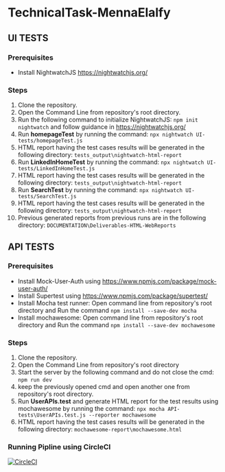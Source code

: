 # TechnicalTask-MennaElalfy
## UI TESTS
### Prerequisites
- Install NightwatchJS https://nightwatchjs.org/ 
### Steps
1. Clone the repository.  
2. Open the Command Line from repository's root directory. 
3. Run the following command to initialize NightwatchJS: `npm init nightwatch` and follow guidance in https://nightwatchjs.org/ 
5. Run **homepageTest** by running the command: `npx nightwatch UI-tests/homepageTest.js`  
6. HTML report having the test cases results will be generated in the following directory: `tests_output\nightwatch-html-report`  
7. Run **LinkedInHomeTest** by running the command: `npx nightwatch UI-tests/LinkedInHomeTest.js`  
8. HTML report having the test cases results will be generated in the following directory: `tests_output\nightwatch-html-report`  
9. Run **SearchTest** by running the command: `npx nightwatch UI-tests/SearchTest.js`  
10. HTML report having the test cases results will be generated in the following directory: `tests_output\nightwatch-html-report`  
11. Previous generated reports from previous runs are in the following directory: `DOCUMENTATION\Deliverables-HTML-WebReports`  

## API TESTS
### Prerequisites
- Install Mock-User-Auth using https://www.npmjs.com/package/mock-user-auth/
- Install Supertest using https://www.npmjs.com/package/supertest/
- Install Mocha test runner: Open command line from repository's root directory and Run the command `npm install --save-dev mocha`
- Install mochawesome: Open command line from repository's root directory and Run the command `npm install --save-dev mochawesome` 
### Steps
1. Clone the repository.  
2. Open the Command Line from repository's root directory
4. Start the server by the following command and do not close the cmd: `npm run dev` 
5. keep the previously opened cmd and open another one from repository's root directory.
6. Run **UserAPIs.test** and generate HTML report for the test results using mochawesome by running the command: 
`npx mocha API-tests\UserAPIs.test.js --reporter mochawesome` 
7. HTML report having the test cases results will be generated in the following directory: `mochawesome-report\mochawesome.html`
### Running Pipline using CircleCI 
[![CircleCI](https://dl.circleci.com/status-badge/img/gh/mennaelalfy/TechnicalTask-MennaElalfy/tree/main.svg?style=svg)](https://dl.circleci.com/status-badge/redirect/gh/mennaelalfy/TechnicalTask-MennaElalfy/tree/main)
